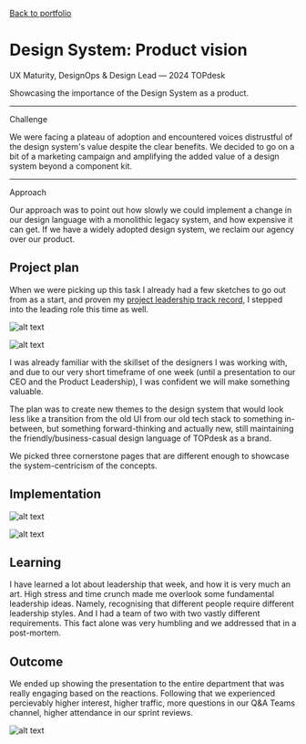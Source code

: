 <a href="/portfolio.html" class="back-link">Back to portfolio</a>

<h1>Design System: Product vision</h1>

<div class="article-intro">

<bb-tags>

UX Maturity, DesignOps & Design Lead — 2024 TOPdesk

</bb-tags>

<bb-intro>

Showcasing the importance of the Design System as a product.

</bb-intro>

---

<bb-tags>

Challenge

</bb-tags>

We were facing a plateau of adoption and encountered voices distrustful of the design system's value despite the clear benefits. We decided to go on a bit of a marketing campaign and amplifying the added value of a design system beyond a component kit.

---

<bb-tags>

Approach

</bb-tags>

Our approach was to point out how slowly we could implement a change in our design language with a monolithic legacy system, and how expensive it can get. If we have a widely adopted design system, we reclaim our agency over our product.

</div>

## Project plan

When we were picking up this task I already had a few sketches to go out from as a start, and proven my [project leadership track record](../portfolio/ops-design-system.html), I stepped into the leading role this time as well.

![alt text](/assets/img/ds-vision-ideation1.png)

![alt text](/assets/img/ds-vision-ideation2.png)

I was already familiar with the skillset of the designers I was working with, and due to our very short timeframe of one week (until a presentation to our CEO and the Product Leadership), I was confident we will make something valuable. 

The plan was to create new themes to the design system that would look less like a transition from the old UI from our old tech stack to something in-between, but something forward-thinking and actually new, still maintaining the friendly/business-casual design language of TOPdesk as a brand.

We picked three cornerstone pages that are different enough to showcase the system-centricism of the concepts.

## Implementation

![alt text](/assets/img/ds-vision-home.png)

![alt text](/assets/img/ds-vision-incident.png)

## Learning

I have learned a lot about leadership that week, and how it is very much an art. High stress and time crunch made me overlook some fundamental leadership ideas. Namely, recognising that different people require different leadership styles. And I had a team of two with two vastly different requirements. This fact alone was very humbling and we addressed that in a post-mortem.

## Outcome

We ended up showing the presentation to the entire department that was really engaging based on the reactions. Following that we experienced percievably higher interest, higher traffic, more questions in our Q&A Teams channel, higher attendance in our sprint reviews.

![alt text](/assets/img/ds-vision-slide.png)